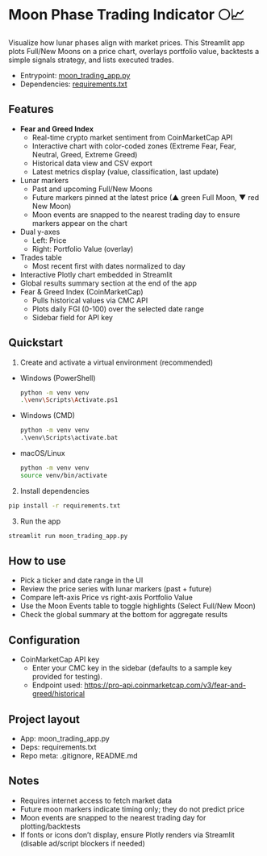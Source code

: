# Moon Phase Trading Indicator 🌕📈

Visualize how lunar phases align with market prices. This Streamlit app plots Full/New Moons on a price chart, overlays portfolio value, backtests a simple signals strategy, and lists executed trades.

- Entrypoint: [moon_trading_app.py](moon_trading_app.py)
- Dependencies: [requirements.txt](requirements.txt)

## Features
- **Fear and Greed Index**
  - Real-time crypto market sentiment from CoinMarketCap API
  - Interactive chart with color-coded zones (Extreme Fear, Fear, Neutral, Greed, Extreme Greed)
  - Historical data view and CSV export
  - Latest metrics display (value, classification, last update)
- Lunar markers
  - Past and upcoming Full/New Moons
  - Future markers pinned at the latest price (▲ green Full Moon, ▼ red New Moon)
  - Moon events are snapped to the nearest trading day to ensure markers appear on the chart
- Dual y-axes
  - Left: Price
  - Right: Portfolio Value (overlay)
- Trades table
  - Most recent first with dates normalized to day
- Interactive Plotly chart embedded in Streamlit
- Global results summary section at the end of the app
- Fear & Greed Index (CoinMarketCap)
  - Pulls historical values via CMC API
  - Plots daily FGI (0-100) over the selected date range
  - Sidebar field for API key

## Quickstart

1) Create and activate a virtual environment (recommended)

- Windows (PowerShell)
  ```sh
  python -m venv venv
  .\venv\Scripts\Activate.ps1
  ```
- Windows (CMD)
  ```bat
  python -m venv venv
  .\venv\Scripts\activate.bat
  ```
- macOS/Linux
  ```sh
  python -m venv venv
  source venv/bin/activate
  ```

2) Install dependencies
```sh
pip install -r requirements.txt
```

3) Run the app
```sh
streamlit run moon_trading_app.py
```

## How to use
- Pick a ticker and date range in the UI
- Review the price series with lunar markers (past + future)
- Compare left-axis Price vs right-axis Portfolio Value
- Use the Moon Events table to toggle highlights (Select Full/New Moon)
- Check the global summary at the bottom for aggregate results

## Configuration
- CoinMarketCap API key
  - Enter your CMC key in the sidebar (defaults to a sample key provided for testing).
  - Endpoint used: https://pro-api.coinmarketcap.com/v3/fear-and-greed/historical

## Project layout
- App: moon_trading_app.py
- Deps: requirements.txt
- Repo meta: .gitignore, README.md

## Notes
- Requires internet access to fetch market data
- Future moon markers indicate timing only; they do not predict price
- Moon events are snapped to the nearest trading day for plotting/backtests
- If fonts or icons don’t display, ensure Plotly renders via Streamlit (disable ad/script blockers if needed)